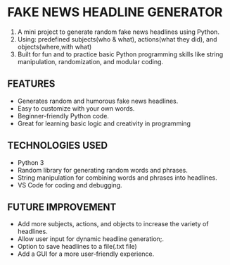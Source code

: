 # FAKE NEWS HEADLINE GENERATOR
 1.  A mini project to generate random fake news headlines using   Python.
 2.  Using:  predefined subjects(who & what), 
              actions(what they did), and 
              objects(where,with what)
 3. Built for fun and to practice basic Python programming skills like string manipulation, randomization, and modular coding.

 ## FEATURES
 - Generates random and humorous fake news headlines.
 - Easy to customize with your own words.
 - Beginner-friendly Python code.
 - Great for learning basic logic and creativity in programming

 ## TECHNOLOGIES USED
 - Python 3
 - Random library for generating random words and phrases.
 - String manipulation for combining words and phrases into headlines.
 - VS Code for coding and debugging.

 ## FUTURE IMPROVEMENT
 - Add more subjects, actions, and objects to increase the variety of headlines.
 - Allow user input for dynamic headline generation;.
 - Option to save headlines to a file(.txt file)
 - Add a GUI for a more user-friendly experience.




